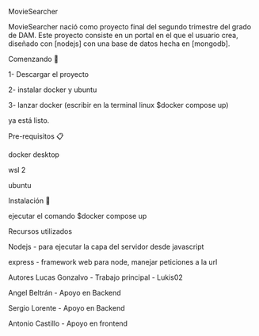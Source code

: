 MovieSearcher


MovieSearcher nació como proyecto final del segundo trimestre del grado de DAM. Este proyecto consiste en un portal en el que el usuario crea, diseñado con [nodejs] con una base de datos hecha en [mongodb].

Comenzando 🚀


1- Descargar el proyecto

2- instalar docker y ubuntu

3- lanzar docker (escribir en la terminal linux $docker compose up)


ya está listo.



Pre-requisitos 📋


docker desktop

wsl 2

ubuntu





Instalación 🔧


ejecutar el comando $docker compose up

Recursos utilizados

Nodejs - para ejecutar la capa del servidor desde javascript

express - framework web para node, manejar peticiones a la url

Autores
Lucas Gonzalvo - Trabajo principal - Lukis02

Angel Beltrán - Apoyo en Backend

Sergio Lorente - Apoyo en Backend

Antonio Castillo - Apoyo en frontend
